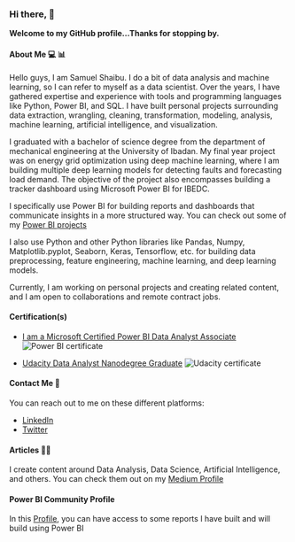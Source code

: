 ### Hi there, 👋

**Welcome to my GitHub profile...Thanks for stopping by.**

#### About Me 💻 📊

Hello guys, I am Samuel Shaibu. I do a bit of data analysis and machine learning, so I can refer to myself as a data scientist. Over the years, I have gathered expertise and experience with tools and programming languages like Python, Power BI, and SQL. I have built personal projects surrounding data extraction, wrangling, cleaning, transformation, modeling, analysis, machine learning, artificial intelligence, and visualization.

I graduated with a bachelor of science degree from the department of mechanical engineering at the University of Ibadan. My final year project was on energy grid optimization using deep machine learning, where I am building multiple deep learning models for detecting faults and forecasting load demand. The objective of the project also encompasses building a tracker dashboard using Microsoft Power BI for IBEDC.

I specifically use Power BI for building reports and dashboards that communicate insights in a more structured way. You can check out some of my [Power BI projects](https://community.powerbi.com/t5/user/viewprofilepage/user-id/289450) 

I also use Python and other Python libraries like Pandas, Numpy, Matplotlib.pyplot, Seaborn, Keras, Tensorflow, etc. for building data preprocessing, feature engineering, machine learning, and deep learning models.

Currently, I am working on personal projects and creating related content, and I am open to collaborations and remote contract jobs.


#### Certification(s) 

* [I am a Microsoft Certified Power BI Data Analyst Associate](https://www.credly.com/badges/2cf1be6b-24b4-4895-a777-67b0d7b6709c?source=linked_in_profile)
![Power BI certificate](https://user-images.githubusercontent.com/57644935/176925009-e04d1662-0e4f-453e-a3c6-4858ee820597.jpg)

* [Udacity Data Analyst Nanodegree Graduate](https://confirm.udacity.com/VNKDFEG7)
![Udacity certificate](https://user-images.githubusercontent.com/57644935/182566932-3eb8c3a5-cc8f-4ac9-8a57-4501f4f0074c.jpg)


#### Contact Me 📧

You can reach out to me on these different platforms:

* [LinkedIn](https://www.linkedin.com/in/samuel-shaibu-a59622121/)
* [Twitter](https://twitter.com/itz_samietex)

#### Articles ✍🏿

I create content around Data Analysis, Data Science, Artificial Intelligence, and others. You can check them out on my [Medium Profile](https://medium.com/@Samietex)

#### Power BI Community Profile

In this [Profile](https://community.powerbi.com/t5/user/viewprofilepage/user-id/289450), you can have access to some reports I have built and will build using Power BI
